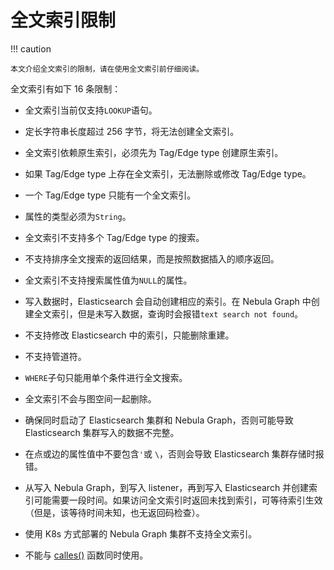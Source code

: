 # 全文索引限制

!!! caution

    本文介绍全文索引的限制，请在使用全文索引前仔细阅读。

全文索引有如下 16 条限制：

- 全文索引当前仅支持`LOOKUP`语句。

- 定长字符串长度超过 256 字节，将无法创建全文索引。

- 全文索引依赖原生索引，必须先为 Tag/Edge type 创建原生索引。

- 如果 Tag/Edge type 上存在全文索引，无法删除或修改 Tag/Edge type。

- 一个 Tag/Edge type 只能有一个全文索引。

- 属性的类型必须为`String`。

- 全文索引不支持多个 Tag/Edge type 的搜索。

- 不支持排序全文搜索的返回结果，而是按照数据插入的顺序返回。

- 全文索引不支持搜索属性值为`NULL`的属性。

- 写入数据时，Elasticsearch 会自动创建相应的索引。在 Nebula Graph 中创建全文索引，但是未写入数据，查询时会报错`text search not found`。

- 不支持修改 Elasticsearch 中的索引，只能删除重建。

- 不支持管道符。

- `WHERE`子句只能用单个条件进行全文搜索。

- 全文索引不会与图空间一起删除。

- 确保同时启动了 Elasticsearch 集群和 Nebula Graph，否则可能导致 Elasticsearch 集群写入的数据不完整。

- 在点或边的属性值中不要包含`'`或 `\`，否则会导致 Elasticsearch 集群存储时报错。

- 从写入 Nebula Graph，到写入 listener，再到写入 Elasticsearch 并创建索引可能需要一段时间。如果访问全文索引时返回未找到索引，可等待索引生效（但是，该等待时间未知，也无返回码检查）。

- 使用 K8s 方式部署的 Nebula Graph 集群不支持全文索引。

- 不能与 [calles()](../../3.ngql-guide/6.functions-and-expressions/17.ES-function.md) 函数同时使用。

